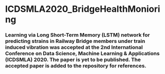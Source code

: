 # ICDSMLA2020_BridgeHealthMonioring

### Learning via Long Short-Term Memory (LSTM) network for predicting strains in Railway Bridge members under train induced vibration was accepted at the 2nd International Conference on Data Science, Machine Learning & Applications (ICDSMLA) 2020. The paper is yet to be published. The accepted paper is added to the repository for references.
